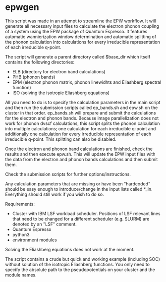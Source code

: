 # epwgen

This script was made in an attempt to streamline the EPW workflow. It will generate all necessary input files to calculate the electron phonon coupling of a system using the EPW package of Quantum Espresso. It features automatic wannierization window determination and automatic splitting of the phonon calculation into calculations for every irreducible representation of each irreducible q-point.

The script will generate a parent directory called $base_dir which itself contains the following directories:
 - ELB (directory for electron band calculations)
 - PHB (phonon bands)
 - EPM (electron phonon matrix, phonon linewidhts and Eliashberg spectral function)
 - ISO (solving the isotropic Eliashberg equations)

All you need to do is to specify the calculation parameters in the main script and then run the submission scripts called
ep_bands.sh and epw.sh on the cluster in that order.
ep_bands.sh will prepare and submit the calculations for the electron and phonon bands. Because image parallelization does not work for phonon dvscf calculations, this script splits the phonon calculation into multiple calculations; one calculation for each irreducible q-point and additionally one calculation for every irreducible representation of each irreducible q-point. This splitting can also be disabled.

Once the electron and phonon band calculations are finished, check the results and then execute epw.sh.
This will update the EPW input files with the data from the electron and phonon bands calculations and then submit them.

Check the submission scripts for further options/instructions.

Any calculation parameters that are missing or have been "hardcoded" should be easy enough to introduce/change in the input lists called *_in. Everything should still work if you wish to do so.

Requirements:
- Cluster with IBM LSF workload scheduler. Positions of LSF relevant lines that need to be changed for a different scheduler     (e.g. SLURM) are denoted by an "LSF" comment.
- Quantum Espresso
- python3
- environment modules

Solving the Eliashberg equations does not work at the moment.

The script contains a crude but quick and working example (including SOC) without solution of the isotropic Eliashberg functions. You only need to specify the absolute path to the pseudopotentials on your cluster and the module names.
